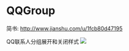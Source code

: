 # QQGroup

简书: http://www.jianshu.com/u/1fcb80d47195

QQ联系人分组展开和关闭样式
![](https://github.com/haohaocai/QQGroup/blob/master/QQGroup/QQgroup.gif)
